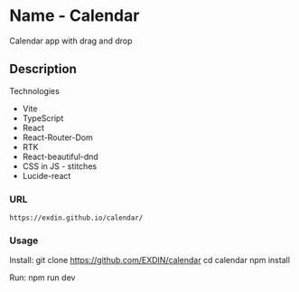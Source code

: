 # Name - Calendar
  Calendar app with drag and drop

## Description
  Technologies
  - Vite
  - TypeScript
  - React
  - React-Router-Dom
  - RTK
  - React-beautiful-dnd
  - CSS in JS - stitches
  - Lucide-react

### URL 
    https://exdin.github.io/calendar/

### Usage
  Install:
    git clone https://github.com/EXDIN/calendar
    cd calendar
    npm install

  Run:
    npm run dev